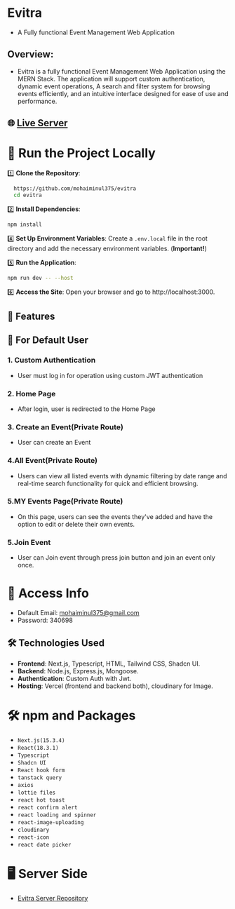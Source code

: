 # Evitra

- A Fully functional Event Management Web Application

## Overview:

- Evitra is a fully functional Event Management Web Application using the MERN Stack. The application will support custom authentication, dynamic event operations, A search and filter system for browsing events efficiently, and an intuitive interface designed for ease of use and performance.

## 🌐 [Live Server](https://evitra-client.vercel.app/)

# 🔧 Run the Project Locally

1️⃣ **Clone the Repository**:

```sh
  https://github.com/mohaiminul375/evitra
  cd evitra
```

2️⃣ **Install Dependencies**:

```sh
npm install
```

4️⃣ **Set Up Environment Variables**: Create a `.env.local` file in the root directory and add the necessary environment variables. (**Important!**)

5️⃣ **Run the Application**:

```sh
npm run dev -- --host
```

6️⃣ **Access the Site**: Open your browser and go to http://localhost:3000.

## 🚀 Features

## 👤 For Default User

### 1. Custom Authentication

- User must log in for operation using custom JWT authentication

### 2. Home Page

- After login, user is redirected to the Home Page

### 3. Create an Event(Private Route)

- User can create an Event

### 4.All Event(Private Route)

- Users can view all listed events with dynamic filtering by date range and real-time search functionality for quick and efficient browsing.

### 5.MY Events Page(Private Route)

- On this page, users can see the events they've added and have the option to edit or delete their own events.

### 5.Join Event

- User can Join event through press join button and join an event only once.

<!-- ### 6.Update Profile

- User can update their profile only name and image -->

# 🔐 Access Info

- Default Email: mohaiminul375@gmail.com
- Password: 340698

## 🛠️ Technologies Used

- **Frontend**: Next.js, Typescript, HTML, Tailwind CSS, Shadcn UI.
- **Backend**: Node.js, Express.js, Mongoose.
- **Authentication**: Custom Auth with Jwt.
- **Hosting**: Vercel (frontend and backend both), cloudinary for Image.

# 🛠️ npm and Packages

- `Next.js(15.3.4)`
- `React(18.3.1)`
- `Typescript`
- `Shadcn UI`
- `React hook form`
- `tanstack query`
- `axios`
- `lottie files`
- `react hot toast`
- `react confirm alert`
- `react loading and spinner`
- `react-image-uploading`
- `cloudinary`
- `react-icon`
- `react date picker`

# 🖥️ Server Side

- [Evitra Server Repository](https://github.com/mohaiminul375/evitra-server)
